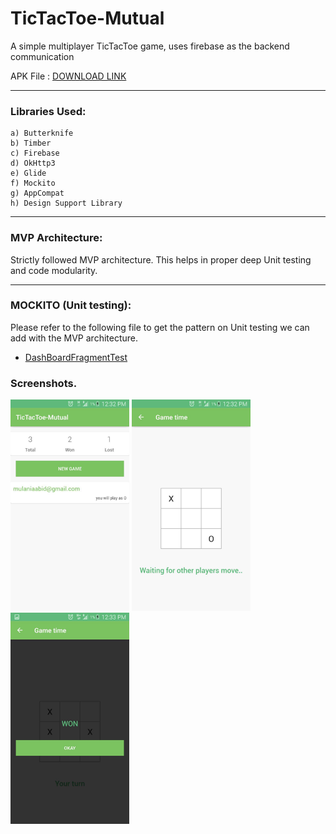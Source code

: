 # TicTacToe-Mutual
A simple multiplayer TicTacToe game, uses firebase as the backend communication

APK File : [DOWNLOAD LINK](https://drive.google.com/open?id=0BxJ0KCoLDAvnby1WYjVfRlR6bVU)

---
### Libraries Used:
```
a) Butterknife 
b) Timber
c) Firebase
d) OkHttp3
e) Glide
f) Mockito
g) AppCompat
h) Design Support Library
```
---
### MVP Architecture:
Strictly followed MVP architecture. This helps in proper deep Unit testing and code modularity.

---
### MOCKITO (Unit testing):
Please refer to the following file to get the pattern on Unit testing we can add with the MVP architecture.
- [DashBoardFragmentTest](https://github.com/AabidMulani/TicTacToe-Mutual/blob/master/app/src/test/java/com/aabidmulani/tictacmutual/app/activities/NewGameActivityTest.java)

### Screenshots.

 <img src="https://github.com/AabidMulani/TicTacToe-Mutual/blob/master/screenshots/screenshot1.png?raw=true" width="190">
 <img src="https://github.com/AabidMulani/TicTacToe-Mutual/blob/master/screenshots/screenshot2.png?raw=true" width="190">
 <img src="https://github.com/AabidMulani/TicTacToe-Mutual/blob/master/screenshots/screenshot3.png?raw=true" width="190">

